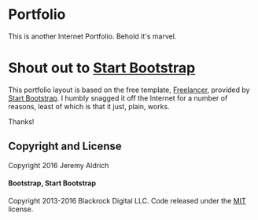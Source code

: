 # Portfolio
This is another Internet Portfolio. Behold it's marvel.

# Shout out to [Start Bootstrap](http://startbootstrap.com/)
This portfolio layout is based on the free template, [Freelancer](http://startbootstrap.com/template-overviews/freelancer/), provided by [Start Bootstrap](http://startbootstrap.com/).  I humbly snagged it off the Internet for a number of reasons, least of which is that it just, plain, works.

Thanks!

## Copyright and License

Copyright 2016 Jeremy Aldrich

#### Bootstrap, Start Bootstrap
Copyright 2013-2016 Blackrock Digital LLC. Code released under the [MIT](https://github.com/BlackrockDigital/startbootstrap-freelancer/blob/gh-pages/LICENSE) license.